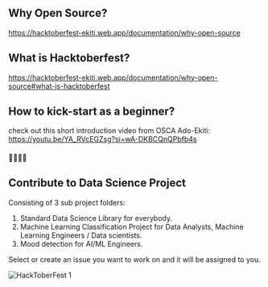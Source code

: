 ## Why Open Source?

https://hacktoberfest-ekiti.web.app/documentation/why-open-source

## What is Hacktoberfest?

https://hacktoberfest-ekiti.web.app/documentation/why-open-source#what-is-hacktoberfest

## How to kick-start as a beginner?
check out this short introduction video from OSCA Ado-Ekiti: https://youtu.be/YA_RVcEGZsg?si=wA-DKBCQnQPbfb4s
#### 🚀🚀🚀🚀

## Contribute to Data Science Project
Consisting of 3 sub project folders:
1. Standard Data Science Library for everybody. 
2. Machine Learning Classification Project for Data Analysts, Machine Learning Engineers / Data scientists.
3. Mood detection for AI/ML Engineers.

Select or create an issue you want to work on and it will be assigned to you.

![HackToberFest 1](https://github.com/OSCA-Ado-Ekiti/Hacktoberfest2023-Ekiti-DSN/assets/53593233/af0525d8-431a-4473-a5a9-abc1130ff164)



